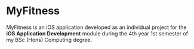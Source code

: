 # MyFitness

MyFitness is an iOS application developed as an individual project for the **iOS Application Development** module during the 4th year 1st semester of my BSc (Hons) Computing degree.
